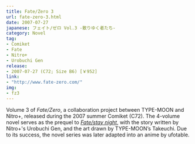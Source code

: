```yaml
---
title: Fate/Zero 3
url: fate-zero-3.html
date: 2007-07-27
japanese: フェイト/ゼロ Vol.3 -散りゆく者たち-
category: Novel
tag:
- Comiket
- Fate
- Nitro+
- Urobuchi Gen
release:
- 2007-07-27 (C72; Size B6) [￥952]
link:
- "http://www.fate-zero.com/"
img:
- fz3
---
```


Volume 3 of *Fate/Zero*, a collaboration project between TYPE-MOON and Nitro+, released during the 2007 summer Comiket (C72). The 4-volume novel serves as the prequel to [*Fate/stay night*](fate-stay-night.html), with the story written by Nitro+'s Urobuchi Gen, and the art drawn by TYPE-MOON’s Takeuchi. Due to its success, the novel series was later adapted into an anime by ufotable.
